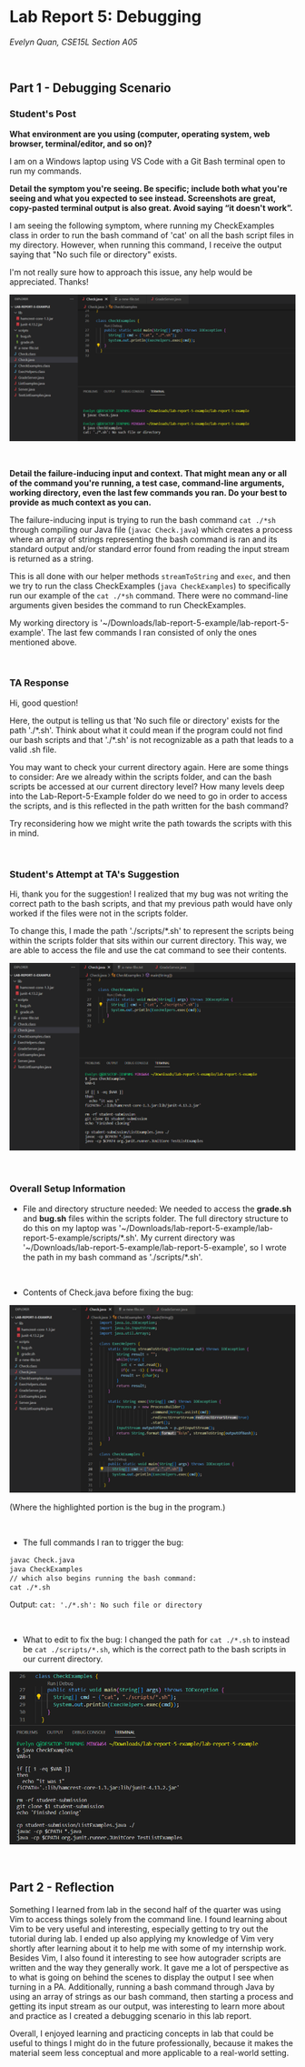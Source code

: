 # Lab Report 5: Debugging
*Evelyn Quan, CSE15L Section A05*

<br/>

## Part 1 - Debugging Scenario

### Student's Post

__What environment are you using (computer, operating system, web browser, terminal/editor, and so on)?__

I am on a Windows laptop using VS Code with a Git Bash terminal open to run my commands.

__Detail the symptom you're seeing. Be specific; include both what you're seeing and what you expected to see instead. Screenshots are great, copy-pasted terminal output is also great. Avoid saying “it doesn't work”.__

I am seeing the following symptom, where running my CheckExamples class in order to run the bash command of 'cat' on all the bash script files in my directory. However, when running this command, I receive the output saying that "No such file or directory" exists.

I'm not really sure how to approach this issue, any help would be appreciated. Thanks!

![Image](lab5_images/lab5_bug.png)

<br/>

__Detail the failure-inducing input and context. That might mean any or all of the command you're running, a test case, command-line arguments, working directory, even the last few commands you ran. Do your best to provide as much context as you can.__

The failure-inducing input is trying to run the bash command `cat ./*sh` through compiling our Java file (`javac Check.java`) which creates a process where an array of strings representing the bash command is ran and its standard output and/or standard error found from reading the input stream is returned as a string. 

This is all done with our helper methods `streamToString` and `exec`, and then we try to run the class CheckExamples (`java CheckExamples`) to specifically run our example of the `cat ./*sh` command. There were no command-line arguments given besides the command to run CheckExamples. 

My working directory is '~/Downloads/lab-report-5-example/lab-report-5-example'. The last few commands I ran consisted of only the ones mentioned above.

<br/>

### TA Response

Hi, good question! 

Here, the output is telling us that 'No such file or directory' exists for the path './\*.sh'. Think about what it could mean if the program could not find our bash scripts and that './\*.sh' is not recognizable as a path that leads to a valid .sh file.

You may want to check your current directory again. Here are some things to consider: Are we already within the scripts folder, and can the bash scripts be accessed at our current directory level? How many levels deep into the Lab-Report-5-Example folder do we need to go in order to access the scripts, and is this reflected in the path written for the bash command? 

Try reconsidering how we might write the path towards the scripts with this in mind.

<br/>

### Student's Attempt at TA's Suggestion

Hi, thank you for the suggestion! I realized that my bug was not writing the correct path to the bash scripts, and that my previous path would have only worked if the files were not in the scripts folder.

To change this, I made the path './scripts/\*.sh' to represent the scripts being within the scripts folder that sits within our current directory. This way, we are able to access the file and use the cat command to see their contents.

![Image](lab5_images/lab5_fixed.png)

<br/>

### Overall Setup Information

- File and directory structure needed: We needed to access the **grade.sh** and **bug.sh** files within the scripts folder. The full directory structure to do this on my laptop was '~/Downloads/lab-report-5-example/lab-report-5-example/scripts/\*.sh'. My current directory was '~/Downloads/lab-report-5-example/lab-report-5-example', so I wrote the path in my bash command as './scripts/\*.sh'.

<br/>

- Contents of Check.java before fixing the bug: 

![Image](lab5_images/check_java_prior.png)

(Where the highlighted portion is the bug in the program.)

<br/>

- The full commands I ran to trigger the bug:

```
javac Check.java
java CheckExamples 
// which also begins running the bash command:
cat ./*.sh
```

Output: `cat: './*.sh': No such file or directory`

<br/>

- What to edit to fix the bug: I changed the path for `cat ./*.sh` to instead be `cat ./scripts/*.sh`, which is the correct path to the bash scripts in our current directory.

![Image](lab5_images/lab5_output.png)

<br/>

## Part 2 - Reflection

Something I learned from lab in the second half of the quarter was using Vim to access things solely from the command line. I found learning about Vim to be very useful and interesting, especially getting to try out the tutorial during lab. I ended up also applying my knowledge of Vim very shortly after learning about it to help me with some of my internship work. Besides Vim, I also found it interesting to see how autograder scripts are written and the way they generally work. It gave me a lot of perspective as to what is going on behind the scenes to display the output I see when turning in a PA. Additionally, running a bash command through Java by using an array of strings as our bash command, then starting a process and getting its input stream as our output, was interesting to learn more about and practice as I created a debugging scenario in this lab report. 

Overall, I enjoyed learning and practicing concepts in lab that could be useful to things I might do in the future professionally, because it makes the material seem less conceptual and more applicable to a real-world setting.


